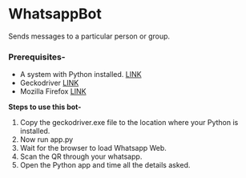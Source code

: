 # WhatsappBot
Sends messages to a particular person or group.

### Prerequisites-
- A system with Python installed. [LINK](https://www.python.org/)
- Geckodriver [LINK](https://github.com/mozilla/geckodriver/releases)
- Mozilla Firefox [LINK](https://www.mozilla.org/en-US/firefox/new/)

**Steps to use this bot-**
1. Copy the geckodriver.exe file to the location where your Python is installed.
2. Now run app.py
3. Wait for the browser to load Whatsapp Web.
4. Scan the QR through your whatsapp.
5. Open the Python app and time all the details asked.

